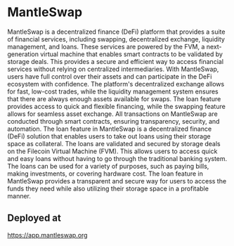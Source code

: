 # MantleSwap
MantleSwap is a decentralized finance (DeFi) platform that provides a suite of financial services, including swapping, decentralized exchange, liquidity management, and loans. These services are powered by the FVM, a next-generation virtual machine that enables smart contracts to be validated by storage deals. This provides a secure and efficient way to access financial services without relying on centralized intermediaries. With MantleSwap, users have full control over their assets and can participate in the DeFi ecosystem with confidence. The platform's decentralized exchange allows for fast, low-cost trades, while the liquidity management system ensures that there are always enough assets available for swaps. The loan feature provides access to quick and flexible financing, while the swapping feature allows for seamless asset exchange. All transactions on MantleSwap are conducted through smart contracts, ensuring transparency, security, and automation. The loan feature in MantleSwap is a decentralized finance (DeFi) solution that enables users to take out loans using their storage space as collateral. The loans are validated and secured by storage deals on the Filecoin Virtual Machine (FVM). This allows users to access quick and easy loans without having to go through the traditional banking system. The loans can be used for a variety of purposes, such as paying bills, making investments, or covering hardware cost. The loan feature in MantleSwap provides a transparent and secure way for users to access the funds they need while also utilizing their storage space in a profitable manner.

## Deployed at 
https://app.mantleswap.org
